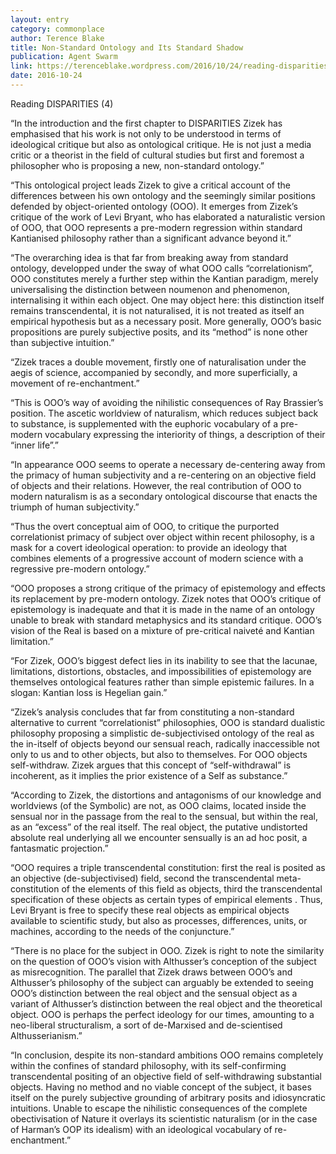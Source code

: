 ```yaml
---
layout: entry
category: commonplace
author: Terence Blake
title: Non-Standard Ontology and Its Standard Shadow
publication: Agent Swarm
link: https://terenceblake.wordpress.com/2016/10/24/reading-disparities-4-non-standard-ontology-and-its-standard-shadow/
date: 2016-10-24
---
```


Reading DISPARITIES (4)

“In the introduction and the first chapter to DISPARITIES Zizek has emphasised that his work is not only to be understood in terms of ideological critique but also as ontological critique. He is not just a media critic or a theorist in the field of cultural studies but first and foremost a philosopher who is proposing a new, non-standard ontology.”

“This ontological project leads Zizek to give a critical account of the differences between his own ontology and the seemingly similar positions defended by object-oriented ontology (OOO). It emerges from Zizek’s critique of the work of Levi Bryant, who has elaborated a naturalistic version of OOO, that OOO represents a pre-modern regression within standard Kantianised philosophy rather than a significant advance beyond it.”

“The overarching idea is that far from breaking away from standard ontology, developped under the sway of what OOO calls “correlationism”, OOO constitutes merely a further step within the Kantian paradigm, merely universalising the distinction between noumenon and phenomenon, internalising it within each object. One may object here: this distinction itself remains transcendental, it is not naturalised, it is not treated as itself an empirical hypothesis but as a necessary posit. More generally, OOO’s basic propositions are purely subjective posits, and its “method” is none other than subjective intuition.”

“Zizek traces a double movement, firstly one of naturalisation under the aegis of science, accompanied by secondly, and more superficially, a movement of re-enchantment.”

“This is OOO’s way of avoiding the nihilistic consequences of Ray Brassier’s position. The ascetic worldview of naturalism, which reduces subject back to substance, is supplemented with the euphoric vocabulary of a pre-modern vocabulary expressing the interiority of things, a description of their “inner life”.”

“In appearance OOO seems to operate a necessary de-centering away from the primacy of human subjectivity and a re-centering on an objective field of objects and their relations. However, the real contribution of OOO to modern naturalism is as a secondary ontological discourse that enacts the triumph of human subjectivity.”

“Thus the overt conceptual aim of OOO, to critique the purported correlationist primacy of subject over object within recent philosophy, is a mask for a covert ideological operation: to provide an ideology that combines elements of a progressive account of modern science with a regressive pre-modern ontology.”

“OOO proposes a strong critique of the primacy of epistemology and effects its replacement by pre-modern ontology. Zizek notes that OOO’s critique of epistemology is inadequate and that it is made in the name of an ontology unable to break with standard metaphysics and its standard critique. OOO’s vision of the Real is based on a mixture of pre-critical naiveté and Kantian limitation.”

“For Zizek, OOO’s biggest defect lies in its inability to see that the lacunae, limitations, distortions, obstacles, and impossibilities of epistemology are themselves ontological features rather than simple epistemic failures. In a slogan: Kantian loss is Hegelian gain.”

“Zizek’s analysis concludes that far from constituting a non-standard alternative to current “correlationist” philosophies, OOO is standard dualistic philosophy proposing a simplistic de-subjectivised ontology of the real as the in-itself of objects beyond our sensual reach, radically inaccessible not only to us and to other objects, but also to themselves. For OOO objects self-withdraw. Zizek argues that this concept of “self-withdrawal” is incoherent, as it implies the prior existence of a Self as substance.”

“According to Zizek, the distortions and antagonisms of our knowledge and worldviews (of the Symbolic) are not, as OOO claims, located inside the sensual nor in the passage from the real to the sensual, but within the real, as an “excess” of the real itself. The real object, the putative undistorted absolute real underlying all we encounter sensually is an ad hoc posit, a fantasmatic projection.”

“OOO requires a triple transcendental constitution: first the real is posited as an objective (de-subjectivised) field, second the transcendental meta-constitution of the elements of this field as objects, third the transcendental specification of these objects as certain types of empirical elements . Thus, Levi Bryant is free to specify these real objects as empirical objects available to scientific study, but also as processes, differences, units, or machines, according to the needs of the conjuncture.”

“There is no place for the subject in OOO. Zizek is right to note the similarity on the question of OOO’s vision with Althusser’s conception of the subject as misrecognition. The parallel that Zizek draws between OOO’s and Althusser’s philosophy of the subject can arguably be extended to seeing OOO’s distinction between the real object and the sensual object as a variant of Althusser’s distinction between the real object and the theoretical object. OOO is perhaps the perfect ideology for our times, amounting to a neo-liberal structuralism, a sort of de-Marxised and de-scientised Althusserianism.”

“In conclusion, despite its non-standard ambitions OOO remains completely within the confines of standard philosophy, with its self-confirming transcendental positing of an objective field of self-withdrawing substantial objects. Having no method and no viable concept of the subject, it bases itself on the purely subjective grounding of arbitrary posits and idiosyncratic intuitions. Unable to escape the nihilistic consequences of the complete obectivisation of Nature it overlays its scientistic naturalism (or in the case of Harman’s OOP its idealism) with an ideological vocabulary of re-enchantment.”